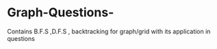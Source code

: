 # Graph-Questions-
Contains B.F.S ,D.F.S , backtracking for graph/grid with its application in questions  
